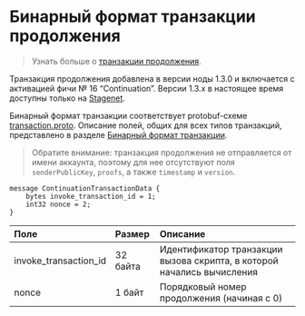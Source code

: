 # Бинарный формат транзакции продолжения

> Узнать больше о [транзакции продолжения](/ru/blockchain/transaction-type/continuation-transaction).

Транзакция продолжения добавлена в версии ноды 1.3.0 и включается с активацией фичи № 16 “Continuation”. Версии 1.3.x в настоящее время доступны только на [Stagenet](/ru/blockchain/blockchain-network/).

Бинарный формат транзакции соответствует protobuf-схеме [transaction.proto](https://github.com/wavesplatform/protobuf-schemas/blob/master/proto/waves/transaction.proto). Описание полей, общих для всех типов транзакций, представлено в разделе [Бинарный формат транзакции](/ru/blockchain/binary-format/transaction-binary-format/).

> Обратите внимание: транзакция продолжения не отправляется от имени аккаунта, поэтому для нее отсутствуют поля `senderPublicKey`, `proofs`, а также `timestamp` и `version`.

```
message ContinuationTransactionData {
    bytes invoke_transaction_id = 1;
    int32 nonce = 2;
}
```

| Поле | Размер | Описание |
| :--- | :--- | :--- |
| invoke_transaction_id | 32 байта | Идентификатор транзакции вызова скрипта, в которой начались вычисления |
| nonce | 1 байт | Порядковый номер продолжения (начиная с 0) |
